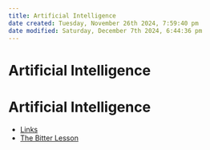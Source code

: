 ```yaml
---
title: Artificial Intelligence
date created: Tuesday, November 26th 2024, 7:59:40 pm
date modified: Saturday, December 7th 2024, 6:44:36 pm
---
```


# Artificial Intelligence

# Artificial Intelligence

- [Links](Links.md)
- [The Bitter Lesson](the-bitter-lesson.md)
